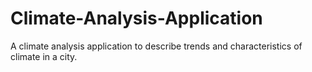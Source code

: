 # Climate-Analysis-Application
A climate analysis application to describe trends and characteristics of climate in a city.
